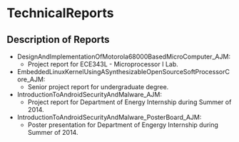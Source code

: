 # TechnicalReports

## Description of Reports 
* DesignAndImplementationOfMotorola68000BasedMicroComputer_AJM: 
    * Project report for ECE343L - Microprocessor I Lab.
* EmbeddedLinuxKernelUsingASynthesizableOpenSourceSoftProcessorCore_AJM: 
    * Senior project report for undergraduate degree.
* IntroductionToAndroidSecurityAndMalware_AJM: 
    * Project report for Department of Energy Internship during Summer of 2014.
* IntroductionToAndroidSecurityAndMalware_PosterBoard_AJM: 
    * Poster presentation for Department of Engergy Internship during Summer of 2014.
